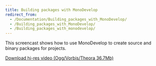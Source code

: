 ```yaml
---
title: Building packages with MonoDevelop
redirect_from:
  - /Documentation/Building_packages_with_MonoDevelop/
  - /Building_packages_with_MonoDevelop/
  - /Building_packages_with_monodevelop/
---
```


This screencast shows how to use MonoDevelop to create source and binary packages for projects.

[Download hi-res video (Ogg/Vorbis/Theora 36.7Mb)](https://dl.xamarin.com/uploads/tkps2efnyvm/packaging.ogg)
